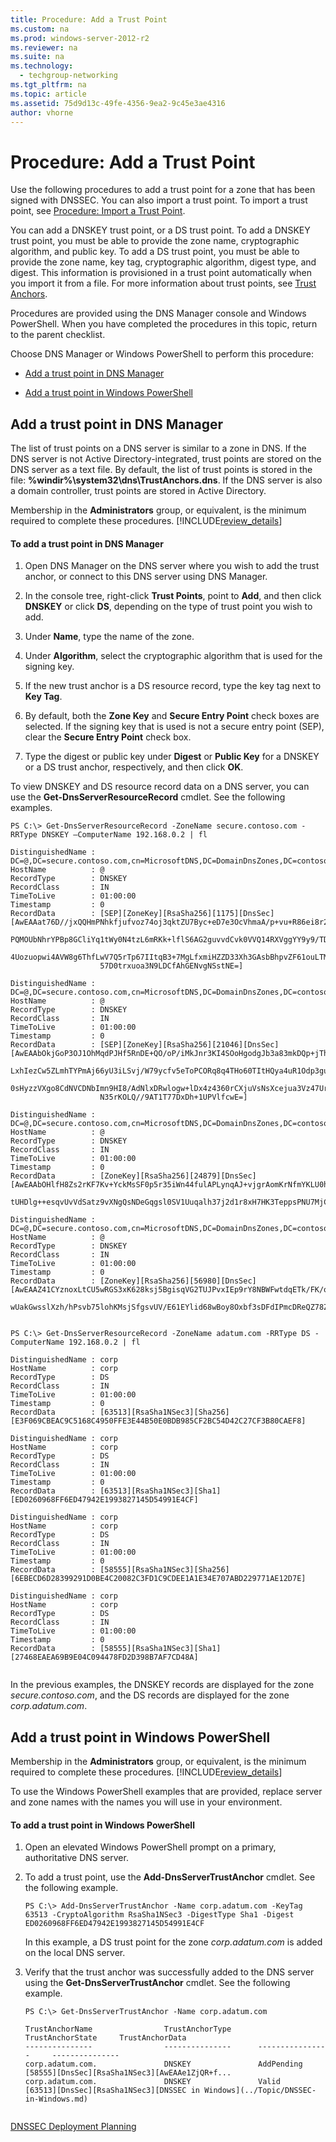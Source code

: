 ```yaml
---
title: Procedure: Add a Trust Point
ms.custom: na
ms.prod: windows-server-2012-r2
ms.reviewer: na
ms.suite: na
ms.technology: 
  - techgroup-networking
ms.tgt_pltfrm: na
ms.topic: article
ms.assetid: 75d9d13c-49fe-4356-9ea2-9c45e3ae4316
author: vhorne
---
```

# Procedure: Add a Trust Point
Use the following procedures to add a trust point for a zone that has been signed with DNSSEC. You can also import a trust point. To import a trust point, see [Procedure: Import a Trust Point](../Topic/Procedure--Import-a-Trust-Point.md).  
  
You can add a DNSKEY trust point, or a DS trust point. To add a DNSKEY trust point, you must be able to provide the zone name, cryptographic algorithm, and public key. To add a DS trust point, you must be able to provide the zone name, key tag, cryptographic algorithm, digest type, and digest. This information is provisioned in a trust point automatically when you import it from a file. For more information about trust points, see [Trust Anchors](../Topic/Trust-Anchors.md).  
  
Procedures are provided using the DNS Manager console and Windows PowerShell. When you have completed the procedures in this topic, return to the parent checklist.  
  
Choose DNS Manager or Windows PowerShell to perform this procedure:  
  
-   [Add a trust point in DNS Manager](../Topic/Procedure--Add-a-Trust-Point.md#windows_ui)  
  
-   [Add a trust point in Windows PowerShell](../Topic/Procedure--Add-a-Trust-Point.md#PS)  
  
## <a name="windows_ui"></a>Add a trust point in DNS Manager  
The list of trust points on a DNS server is similar to a zone in DNS. If the DNS server is not Active Directory\-integrated, trust points are stored on the DNS server as a text file. By default, the list of trust points is stored in the file: **%windir%\\system32\\dns\\TrustAnchors.dns**. If the DNS server is also a domain controller, trust points are stored in Active Directory.  
  
Membership in the **Administrators** group, or equivalent, is the minimum required to complete these procedures. [!INCLUDE[review_details](../Token/review_details_md.md)]  
  
#### To add a trust point in DNS Manager  
  
1.  Open DNS Manager on the DNS server where you wish to add the trust anchor, or connect to this DNS server using DNS Manager.  
  
2.  In the console tree, right\-click **Trust Points**, point to **Add**, and then click **DNSKEY** or click **DS**, depending on the type of trust point you wish to add.  
  
3.  Under **Name**, type the name of the zone.  
  
4.  Under **Algorithm**, select the cryptographic algorithm that is used for the signing key.  
  
5.  If the new trust anchor is a DS resource record, type the key tag next to **Key Tag**.  
  
6.  By default, both the **Zone Key** and **Secure Entry Point** check boxes are selected. If the signing key that is used is not a secure entry point \(SEP\), clear the **Secure Entry Point** check box.  
  
7.  Type the digest or public key under **Digest** or **Public Key** for a DNSKEY or a DS trust anchor, respectively, and then click **OK**.  
  
To view DNSKEY and DS resource record data on a DNS server, you can use the **Get\-DnsServerResourceRecord** cmdlet. See the following examples.  
  
```  
PS C:\> Get-DnsServerResourceRecord -ZoneName secure.contoso.com -RRType DNSKEY –ComputerName 192.168.0.2 | fl  
  
DistinguishedName : DC=@,DC=secure.contoso.com,cn=MicrosoftDNS,DC=DomainDnsZones,DC=contoso,DC=com  
HostName          : @  
RecordType        : DNSKEY  
RecordClass       : IN  
TimeToLive        : 01:00:00  
Timestamp         : 0  
RecordData        : [SEP][ZoneKey][RsaSha256][1175][DnsSec][AwEAAat76D//jxQQHmPNhkfjufvoz74oj3qktZU7Byc+eD7e3OcVhmaA/p+vu+R86ei8r2GDp7EaYPZ  
                    PQMOUbNhrYPBp8GCliYq1tWy0N4tzL6mRKk+lflS6AG2guvvdCvk0VVQ14RXVggYY9y9/TDAVqOZVS4vpK2m9hdHK9dK81fMXoEcflDWYjSA7RGsZoDwW2c  
                    4Uozuopwi4AVW8g6ThfLwV7Q5rTp67IItqB3+7MgLfxmiHZZD33Xh3GAsbBhpvZF61ouLTMZJV/sOreyZT2ktvQm4YpDVzRoIfetChxnBzavcR19DbrJA/N  
                    57D0trxuoa3N9LDCfAhGENvgNSstNE=]  
  
DistinguishedName : DC=@,DC=secure.contoso.com,cn=MicrosoftDNS,DC=DomainDnsZones,DC=contoso,DC=com  
HostName          : @  
RecordType        : DNSKEY  
RecordClass       : IN  
TimeToLive        : 01:00:00  
Timestamp         : 0  
RecordData        : [SEP][ZoneKey][RsaSha256][21046][DnsSec][AwEAAbOkjGoP3OJ1OhMqdPJHf5RnDE+QO/oP/iMkJnr3KI4SOoHgodgJb3a83mkDQp+jThxqxyTEPZ  
                    LxhIezCw5ZLmhTYPmAj66yU3iLSvj/W79ycfv5eToPCORq8q4THo60TItHQya4uR1Odp3gu22GWDFnFpor31s/DneroLLNzE447WqUq4SAvX8J00dcb2u82  
                    0sHyzzVXgo8CdNVCDNbImn9HI8/AdNlxDRwlogw+lDx4z4360rCXjuVsNsXcejua3Vz47Urf7wLiuqnq42C4JBGFkaypig21M7dUNCBHkr4ElkkaZvmzMtS  
                    N35rKOLQ//9AT1T77DxDh+1UPVlfcwE=]  
  
DistinguishedName : DC=@,DC=secure.contoso.com,cn=MicrosoftDNS,DC=DomainDnsZones,DC=contoso,DC=com  
HostName          : @  
RecordType        : DNSKEY  
RecordClass       : IN  
TimeToLive        : 01:00:00  
Timestamp         : 0  
RecordData        : [ZoneKey][RsaSha256][24879][DnsSec][AwEAAbOHlfH8Zs2rKF7Kv+YckMsSF0p5r35iWn44fulAPLynqAJ+vjgrAomKrNfmYKLU0hchl8QZMKsv8Hi  
                    tUHDlg++esqvUvVdSatz9vXNgQsNDeGqgsl0SV1Uuqalh37j2d1r8xH7HK3TeppsPNU7MjC2bsqys0puoeMjaBxII+FgX]  
  
DistinguishedName : DC=@,DC=secure.contoso.com,cn=MicrosoftDNS,DC=DomainDnsZones,DC=contoso,DC=com  
HostName          : @  
RecordType        : DNSKEY  
RecordClass       : IN  
TimeToLive        : 01:00:00  
Timestamp         : 0  
RecordData        : [ZoneKey][RsaSha256][56980][DnsSec][AwEAAZ41CYznoxLtCU5wRGS3xK628ksj5BgisqVG2TUJPvxIEp9rY8NBWFwtdqETk/FK/owkJY9qNbeyMiV  
                    wUakGwsslXzh/hPsvb75lohKMsjSfgsvUV/E61EYlid68wBoy8Oxbf3sDFdIPmcDReQZ78ZnhCPAmRqa/seCsIjripjLx]  
  
```  
  
```  
PS C:\> Get-DnsServerResourceRecord -ZoneName adatum.com -RRType DS -ComputerName 192.168.0.2 | fl  
  
DistinguishedName : corp  
HostName          : corp  
RecordType        : DS  
RecordClass       : IN  
TimeToLive        : 01:00:00  
Timestamp         : 0  
RecordData        : [63513][RsaSha1NSec3][Sha256][E3F069CBEAC9C5168C4950FFE3E44B50E0BDB985CF2BC54D42C27CF3B80CAEF8]  
  
DistinguishedName : corp  
HostName          : corp  
RecordType        : DS  
RecordClass       : IN  
TimeToLive        : 01:00:00  
Timestamp         : 0  
RecordData        : [63513][RsaSha1NSec3][Sha1][ED0260968FF6ED47942E1993827145D54991E4CF]  
  
DistinguishedName : corp  
HostName          : corp  
RecordType        : DS  
RecordClass       : IN  
TimeToLive        : 01:00:00  
Timestamp         : 0  
RecordData        : [58555][RsaSha1NSec3][Sha256][6EBECD6D28399291D0BE4C20082C3FD1C9CDEE1A1E34E707ABD229771AE12D7E]  
  
DistinguishedName : corp  
HostName          : corp  
RecordType        : DS  
RecordClass       : IN  
TimeToLive        : 01:00:00  
Timestamp         : 0  
RecordData        : [58555][RsaSha1NSec3][Sha1][27468EAEA69B9E04C094478FD2D398B7AF7CD48A]  
  
```  
  
In the previous examples, the DNSKEY records are displayed for the zone *secure.contoso.com*, and the DS records are displayed for the zone *corp.adatum.com*.  
  
## <a name="PS"></a>Add a trust point in Windows PowerShell  
Membership in the **Administrators** group, or equivalent, is the minimum required to complete these procedures. [!INCLUDE[review_details](../Token/review_details_md.md)]  
  
To use the Windows PowerShell examples that are provided, replace server and zone names with the names you will use in your environment.  
  
#### To add a trust point in Windows PowerShell  
  
1.  Open an elevated Windows PowerShell prompt on a primary, authoritative DNS server.  
  
2.  To add a trust point, use the **Add\-DnsServerTrustAnchor** cmdlet. See the following example.  
  
    ```  
    PS C:\> Add-DnsServerTrustAnchor -Name corp.adatum.com -KeyTag 63513 -CryptoAlgorithm RsaSha1NSec3 -DigestType Sha1 -Digest ED0260968FF6ED47942E1993827145D54991E4CF  
    ```  
  
    In this example, a DS trust point for the zone *corp.adatum.com* is added on the local DNS server.  
  
3.  Verify that the trust anchor was successfully added to the DNS server using the **Get\-DnsServerTrustAnchor** cmdlet. See the following example.  
  
    ```  
    PS C:\> Get-DnsServerTrustAnchor -Name corp.adatum.com  
  
    TrustAnchorName                TrustAnchorType      TrustAnchorState     TrustAnchorData  
    ---------------                ---------------      ----------------     ---------------  
    corp.adatum.com.               DNSKEY               AddPending           [58555][DnsSec][RsaSha1NSec3][AwEAAe1ZjQR+f...  
    corp.adatum.com.               DNSKEY               Valid                [63513][DnsSec][RsaSha1NSec3][DNSSEC in Windows](../Topic/DNSSEC-in-Windows.md)  
  
[DNSSEC Deployment Planning](../Topic/DNSSEC-Deployment-Planning.md)  
  
